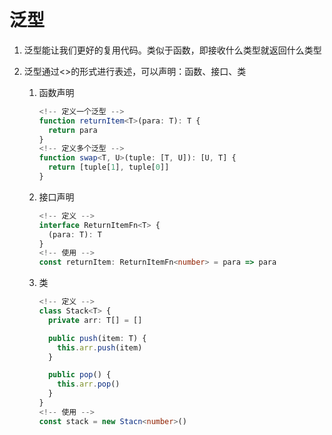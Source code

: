 # 泛型

1. 泛型能让我们更好的复用代码。类似于函数，即接收什么类型就返回什么类型
2. 泛型通过<>的形式进行表述，可以声明：函数、接口、类

   1. 函数声明
      ```ts
      <!-- 定义一个泛型 -->
      function returnItem<T>(para: T): T {
        return para
      }
      <!-- 定义多个泛型 -->
      function swap<T, U>(tuple: [T, U]): [U, T] {
        return [tuple[1], tuple[0]]
      }
      ```
   2. 接口声明
      ```ts
      <!-- 定义 -->
      interface ReturnItemFn<T> {
        (para: T): T
      }
      <!-- 使用 -->
      const returnItem: ReturnItemFn<number> = para => para
      ```
   3. 类

      ```ts
      <!-- 定义 -->
      class Stack<T> {
        private arr: T[] = []

        public push(item: T) {
          this.arr.push(item)
        }

        public pop() {
          this.arr.pop()
        }
      }
      <!-- 使用 -->
      const stack = new Stacn<number>()
      ```
